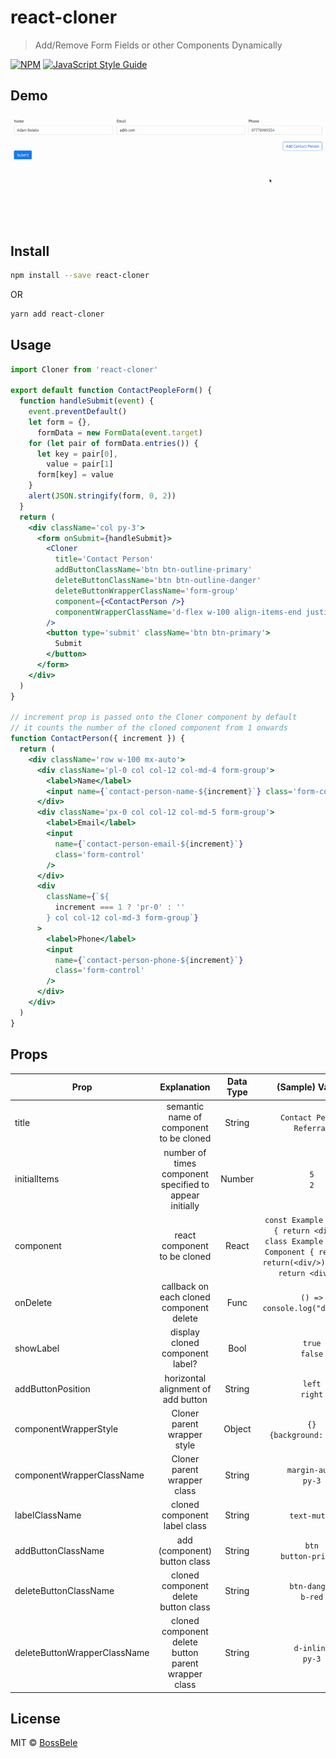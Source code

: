 # react-cloner

> Add/Remove Form Fields or other Components Dynamically

[![NPM](https://img.shields.io/npm/v/react-cloner.svg)](https://www.npmjs.com/package/react-cloner) [![JavaScript Style Guide](https://img.shields.io/badge/code_style-standard-brightgreen.svg)](https://standardjs.com)

## Demo

![React Cloner Demo](/example/public/react-cloner.gif)

## Install

```bash
npm install --save react-cloner
```

OR

```bash
yarn add react-cloner
```

## Usage

```jsx
import Cloner from 'react-cloner'

export default function ContactPeopleForm() {
  function handleSubmit(event) {
    event.preventDefault()
    let form = {},
      formData = new FormData(event.target)
    for (let pair of formData.entries()) {
      let key = pair[0],
        value = pair[1]
      form[key] = value
    }
    alert(JSON.stringify(form, 0, 2))
  }
  return (
    <div className='col py-3'>
      <form onSubmit={handleSubmit}>
        <Cloner
          title='Contact Person'
          addButtonClassName='btn btn-outline-primary'
          deleteButtonClassName='btn btn-outline-danger'
          deleteButtonWrapperClassName='form-group'
          component={<ContactPerson />}
          componentWrapperClassName='d-flex w-100 align-items-end justify-content-between mb-3'
        />
        <button type='submit' className='btn btn-primary'>
          Submit
        </button>
      </form>
    </div>
  )
}

// increment prop is passed onto the Cloner component by default
// it counts the number of the cloned component from 1 onwards
function ContactPerson({ increment }) {
  return (
    <div className='row w-100 mx-auto'>
      <div className='pl-0 col col-12 col-md-4 form-group'>
        <label>Name</label>
        <input name={`contact-person-name-${increment}`} class='form-control' />
      </div>
      <div className='px-0 col col-12 col-md-5 form-group'>
        <label>Email</label>
        <input
          name={`contact-person-email-${increment}`}
          class='form-control'
        />
      </div>
      <div
        className={`${
          increment === 1 ? 'pr-0' : ''
        } col col-12 col-md-3 form-group`}
      >
        <label>Phone</label>
        <input
          name={`contact-person-phone-${increment}`}
          class='form-control'
        />
      </div>
    </div>
  )
}
```

## Props

| Prop                         |                       Explanation                       | Data Type |                                                          (Sample) Values                                                           | Default |
| ---------------------------- | :-----------------------------------------------------: | :-------: | :--------------------------------------------------------------------------------------------------------------------------------: | :-----: |
| title                        |         semantic name of component to be cloned         |  String   |                                                `Contact Person`<br/>`Referral`<br/>                                                | `null`  |
| initialItems                 | number of times component specified to appear initially |  Number   |                                                            `5`<br/>`2`                                                             |   `1`   |
| component                    |              react component to be cloned               |   React   | `const Example = () => { return <div/> }`<br/>`class Example extends Component { render(){ return(<div/>) }} => { return <div/> }` | `null`  |
| onDelete                     |        callback on each cloned component delete         |   Func    |                                                   `() => console.log("deleted")`                                                   | `null`  |
| showLabel                    |             display cloned component label?             |   Bool    |                                                         `true`<br/>`false`                                                         | `true`  |
| addButtonPosition            |           horizontal alignment of add button            |  String   |                                                         `left`<br/>`right`                                                         | `right` |
| componentWrapperStyle        |               Cloner parent wrapper style               |  Object   |                                                   `{}`<br/>`{background: "red"}`                                                   | `null`  |
| componentWrapperClassName    |               Cloner parent wrapper class               |  String   |                                                      `margin-auto`<br/>`py-3`                                                      | `null`  |
| labelClassName               |              cloned component label class               |  String   |                                                            `text-muted`                                                            | `null`  |
| addButtonClassName           |              add (component) button class               |  String   |                                                     `btn`<br/>`button-primary`                                                     |  `""`   |
| deleteButtonClassName        |          cloned component delete button class           |  String   |                                                      `btn-danger`<br/>`b-red`                                                      | `null`  |
| deleteButtonWrapperClassName |   cloned component delete button parent wrapper class   |  String   |                                                       `d-inline`<br/>`py-3`                                                        | `null`  |

## License

MIT © [BossBele](https://github.com/BossBele)
